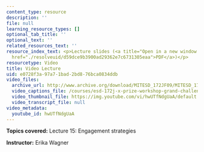```yaml
---
content_type: resource
description: ''
file: null
learning_resource_types: []
optional_tab_title: ''
optional_text: ''
related_resources_text: ''
resource_index_text: <p>Lecture slides (<a title="Open in a new window." target="_blank"
  href="./resolveuid/d59dce9b3900ad29362e7c6731305eaa">PDF</a>)</p>
resourcetype: Video
title: Video Lecture
uid: e0728f3a-97a7-1bad-2bd8-76bca0834ddb
video_files:
  archive_url: http://www.archive.org/download/MITESD_172JF09/MITESD_172JF09_lec15_300k.mp4
  video_captions_file: /courses/esd-172j-x-prize-workshop-grand-challenges-in-energy-fall-2009/a16aef73d3db5fa6afaa1555ba3eff59_hwUTfNdgUaA.vtt
  video_thumbnail_file: https://img.youtube.com/vi/hwUTfNdgUaA/default.jpg
  video_transcript_file: null
video_metadata:
  youtube_id: hwUTfNdgUaA
---
```


**Topics covered:** Lecture 15: Engagement strategies

**Instructor:** Erika Wagner